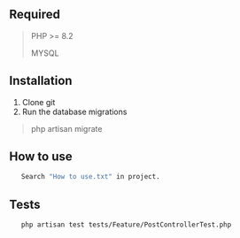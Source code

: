 
## Required

> PHP >= 8.2 
> 
> MYSQL

## Installation

1. Clone git
2. Run the database migrations 
>php artisan migrate 
    



## How to use
  ```bash
     Search "How to use.txt" in project. 
   ```

## Tests
  ```bash
     php artisan test tests/Feature/PostControllerTest.php
   ```
